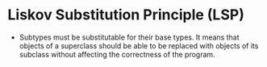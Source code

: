 # Liskov Substitution Principle (LSP)
- Subtypes must be substitutable for their base types. It means that objects of a superclass should be able to be replaced with objects of its subclass without affecting the correctness of the program.
